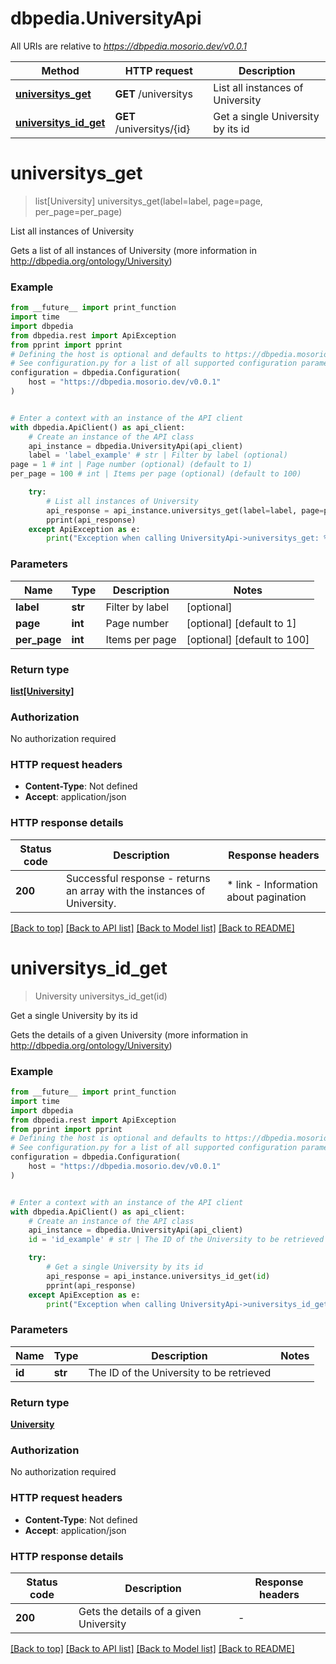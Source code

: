 # dbpedia.UniversityApi

All URIs are relative to *https://dbpedia.mosorio.dev/v0.0.1*

Method | HTTP request | Description
------------- | ------------- | -------------
[**universitys_get**](UniversityApi.md#universitys_get) | **GET** /universitys | List all instances of University
[**universitys_id_get**](UniversityApi.md#universitys_id_get) | **GET** /universitys/{id} | Get a single University by its id


# **universitys_get**
> list[University] universitys_get(label=label, page=page, per_page=per_page)

List all instances of University

Gets a list of all instances of University (more information in http://dbpedia.org/ontology/University)

### Example

```python
from __future__ import print_function
import time
import dbpedia
from dbpedia.rest import ApiException
from pprint import pprint
# Defining the host is optional and defaults to https://dbpedia.mosorio.dev/v0.0.1
# See configuration.py for a list of all supported configuration parameters.
configuration = dbpedia.Configuration(
    host = "https://dbpedia.mosorio.dev/v0.0.1"
)


# Enter a context with an instance of the API client
with dbpedia.ApiClient() as api_client:
    # Create an instance of the API class
    api_instance = dbpedia.UniversityApi(api_client)
    label = 'label_example' # str | Filter by label (optional)
page = 1 # int | Page number (optional) (default to 1)
per_page = 100 # int | Items per page (optional) (default to 100)

    try:
        # List all instances of University
        api_response = api_instance.universitys_get(label=label, page=page, per_page=per_page)
        pprint(api_response)
    except ApiException as e:
        print("Exception when calling UniversityApi->universitys_get: %s\n" % e)
```

### Parameters

Name | Type | Description  | Notes
------------- | ------------- | ------------- | -------------
 **label** | **str**| Filter by label | [optional] 
 **page** | **int**| Page number | [optional] [default to 1]
 **per_page** | **int**| Items per page | [optional] [default to 100]

### Return type

[**list[University]**](University.md)

### Authorization

No authorization required

### HTTP request headers

 - **Content-Type**: Not defined
 - **Accept**: application/json

### HTTP response details
| Status code | Description | Response headers |
|-------------|-------------|------------------|
**200** | Successful response - returns an array with the instances of University. |  * link - Information about pagination <br>  |

[[Back to top]](#) [[Back to API list]](../README.md#documentation-for-api-endpoints) [[Back to Model list]](../README.md#documentation-for-models) [[Back to README]](../README.md)

# **universitys_id_get**
> University universitys_id_get(id)

Get a single University by its id

Gets the details of a given University (more information in http://dbpedia.org/ontology/University)

### Example

```python
from __future__ import print_function
import time
import dbpedia
from dbpedia.rest import ApiException
from pprint import pprint
# Defining the host is optional and defaults to https://dbpedia.mosorio.dev/v0.0.1
# See configuration.py for a list of all supported configuration parameters.
configuration = dbpedia.Configuration(
    host = "https://dbpedia.mosorio.dev/v0.0.1"
)


# Enter a context with an instance of the API client
with dbpedia.ApiClient() as api_client:
    # Create an instance of the API class
    api_instance = dbpedia.UniversityApi(api_client)
    id = 'id_example' # str | The ID of the University to be retrieved

    try:
        # Get a single University by its id
        api_response = api_instance.universitys_id_get(id)
        pprint(api_response)
    except ApiException as e:
        print("Exception when calling UniversityApi->universitys_id_get: %s\n" % e)
```

### Parameters

Name | Type | Description  | Notes
------------- | ------------- | ------------- | -------------
 **id** | **str**| The ID of the University to be retrieved | 

### Return type

[**University**](University.md)

### Authorization

No authorization required

### HTTP request headers

 - **Content-Type**: Not defined
 - **Accept**: application/json

### HTTP response details
| Status code | Description | Response headers |
|-------------|-------------|------------------|
**200** | Gets the details of a given University |  -  |

[[Back to top]](#) [[Back to API list]](../README.md#documentation-for-api-endpoints) [[Back to Model list]](../README.md#documentation-for-models) [[Back to README]](../README.md)

